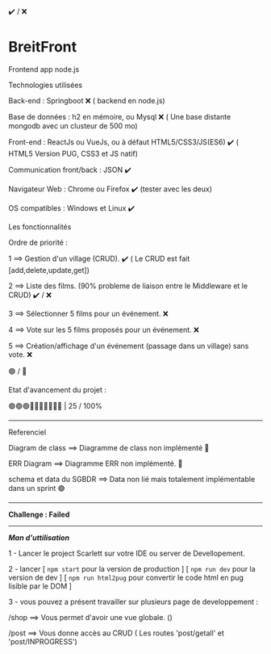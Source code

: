 &#10004;&#65039; / &#10060;
# BreitFront
Frontend app node.js


Technologies utilisées

Back-end : Springboot &#10060; ( backend en node.js)

Base de données : h2 en mémoire, ou Mysql &#10060; ( Une base distante mongodb avec un clusteur de 500 mo)

Front-end : ReactJs ou VueJs, ou à défaut HTML5/CSS3/JS(ES6) &#10004;&#65039; ( HTML5 Version PUG, CSS3 et JS natif)

Communication front/back : JSON &#10004;&#65039;

Navigateur Web : Chrome ou Firefox &#10004;&#65039; (tester avec les deux)

OS compatibles : Windows et Linux &#10004;&#65039;


Les fonctionnalités

Ordre de priorité : 

1 ==> Gestion d'un village (CRUD). &#10004;&#65039; ( Le CRUD est fait [add,delete,update,get])

2 ==> Liste des films. (90% probleme de liaison entre le Middleware et le CRUD) &#10004;&#65039; / &#10060;

3 ==> Sélectionner 5 films pour un événement. &#10060;

4 ==> Vote sur les 5 films proposés pour un événement. &#10060;

5 ==> Création/affichage d'un événement (passage dans un village) sans vote. &#10060;

&#128994; / &#128308;

Etat d'avancement du projet :

&#128994;&#128994;&#128994;&#128308;&#128308;&#128308;&#128308;&#128308;&#128308;&#128308; | 25 / 100%

__________________________________________________________________________________________________________________
Referenciel

Diagram de class ==> Diagramme de class non implémenté &#128308;

ERR Diagram ==>  Diagramme ERR non implémenté. &#128308;

schema et data du SGBDR ==> Data non lié mais totalement implémentable dans un sprint &#128994;

___________________________________________________________________________________________________________________

**Challenge : Failed**
___________________________________________________________________________________________________________________

***Man d'uttilisation***

1 - Lancer le project Scarlett sur votre IDE ou server de Devellopement.

2 - lancer  [ `npm start`  pour la version de production ]
            [ `npm run dev` pour la version de dev ]
            [ `npm run html2pug` pour convertir le code html en pug lisible par le DOM ]

3 - vous pouvez a présent travailler sur plusieurs page de developpement : 

/shop    ==> Vous permet d'avoir une vue globale. ()

/post    ==> Vous donne accès au CRUD ( Les routes 'post/getall' et 'post/INPROGRESS')
 

